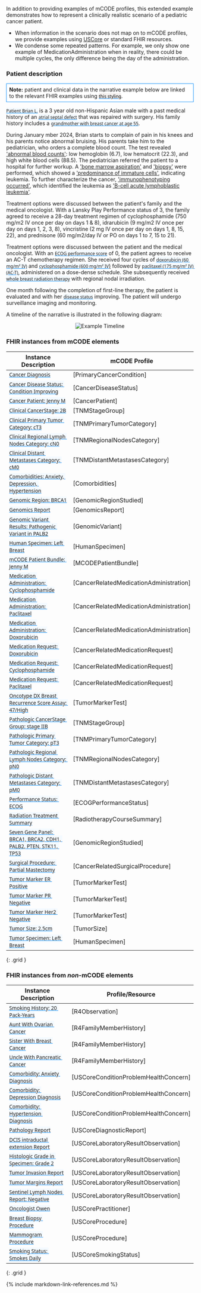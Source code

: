 <style>
  a code {
    font-family: system-ui, -apple-system, BlinkMacSystemFont, "Segoe UI",
    "Roboto", "Oxygen", "Ubuntu", "Cantarell", "Fira Sans", "Droid Sans",
    "Helvetica Neue", sans-serif !important;

    text-decoration: underline;
    text-decoration-color: #0088f9;
    background-color: #f4faff;
  }
</style>

In addition to providing examples of mCODE profiles, this extended example demonstrates how to represent a clinically realistic scenario of a pediatric cancer patient.

* When information in the scenario does not map on to mCODE profiles, we provide examples using [USCore](http://hl7.org/fhir/us/core/index.html) or standard FHIR resources.
* We condense some repeated patterns. For example, we only show one example of MedicationAdministration when in reality, there could be multiple cycles, the only difference being the day of the administration.

### Patient description

<div class="well" style="padding: 0.5em;background-color: white;border: 1px solid #0088f9;">
<strong>Note:</strong> patient and clinical data in the narrative example below are linked to the relevant FHIR examples using <a href="#"><code style="background-color: #f5f2f0; color: #000;">this styling</code></a>.
</div>

[`Patient Brian L.`](Patient-cancer-patient-brian-l.html) is a 3 year old non-Hispanic Asian male with a past medical history of an [`atrial septal defect`](Condition-us-core-condition-atrial-septal-defect-brian-l.html)  that was repaired with surgery. His family history includes a [`grandmother with breast cancer at age 55`](FamilyMemberHistory-family-member-history-grandmother-brian-l.html).

During January mber 2024, Brian starts to complain of pain in his knees and his parents notice abnormal bruising. His parents take him to the pediatrician, who orders a complete blood count. The test revealed ['abnormal blood counts'](DiagnosticReport-us-core-diagnosticreport-lab-brian-l): low hemoglobin (6.7), low hematocrit (22.3), and high white blood cells (88.5). The pediatrician referred the patient to a hospital for further workup. A ['bone marrow aspiration'](Procedure-us-core-procedure-bone-marrow-aspiration-brian-l) and ['biopsy'](Procedure-us-core-procedure-bone-marrow-biopsy-brian-l) were performed, which showed a ['predominance of immature cells'](Procedure-bone-marrow-biopsy-brian-l), indicating leukemia. To further characterize the cancer, ['immunophenotyping occurred'](Observation-immunophenotype-brian-l), which identified the leukemia as ['B-cell acute lymphoblastic leukemia'](Condition-primary-cancer-condition-brian-l). 

Treatment options were discussed between the patient's family and the medical oncologist. With a Lansky Play Performance status of 3, the family agreed to receive a 28-day treatment regimen of cyclophosphamide (750 mg/m2 IV once per day on days 1 & 8), idrarubicin (9 mg/m2 IV once per day on days 1, 2, 3, 8), vincristine (2 mg IV once per day on days 1, 8, 15, 22), and prednisone (60 mg/m2/day IV or PO on days 1 to 7, 15 to 21).






Treatment options were discussed between the patient and the medical oncologist. With an [`ECOG performance score`](Observation-ecog-performance-status-jenny-m.html) of 0, the patient agrees to receive an AC-T chemotherapy regimen. She received four cycles of [`doxorubicin (60 mg/m² IV)`](MedicationAdministration-cancer-related-medication-admin-doxorubicin-jenny-m.html) and [`cyclophosphamide (600 mg/m² IV`)](MedicationAdministration-cancer-related-medication-admin-cyclophosphamide-jenny-m.html) followed by [`paclitaxel (175 mg/m² IV) (AC-T)`](MedicationAdministration-cancer-related-medication-admin-paclitaxel-jenny-m.html), administered on a dose-dense schedule. She subsequently received [`whole breast radiation therapy`](Procedure-radiotherapy-treatment-summary-chest-wall-jenny-m.html) with regional nodal irradiation.

One month following the completion of first-line therapy, the patient is evaluated and with her [`disease status`](Observation-cancer-disease-status-jenny-m.html) improving.  The patient will undergo surveillance imaging and monitoring.

A timeline of the narrative is illustrated in the following diagram:

<div style="text-align: center;">
<img src="mCODE-PersonaExample.svg" alt="Example Timeline" />
</div>

### FHIR instances from mCODE elements

| **Instance Description** | **mCODE Profile** |
| ------------ | ---------------- |
| [`Cancer Diagnosis`](Condition-primary-cancer-condition-jenny-m.html)|[PrimaryCancerCondition] |
| [`Cancer Disease Status: Condition Improving`](Observation-cancer-disease-status-jenny-m.html) | [CancerDiseaseStatus] |
| [`Cancer Patient: Jenny M`](Patient-cancer-patient-jenny-m.html)  | [CancerPatient]  |
| [`Clinical CancerStage: 2B`](Observation-tnm-clinical-stage-group-jenny-m.html) |[TNMStageGroup] |
| [`Clinical Primary Tumor Category: cT3`](Observation-tnm-clinical-primary-tumor-category-jenny-m.html) | [TNMPrimaryTumorCategory] |
| [`Clinical Regional Lymph Nodes Category: cN0`](Observation-tnm-clinical-regional-nodes-category-jenny-m.html) | [TNMRegionalNodesCategory]|
| [`Clinical Distant Metastases Category: cM0`](Observation-tnm-clinical-distant-metastases-category-jenny-m.html)|[TNMDistantMetastasesCategory]|
| [`Comorbidities: Anxiety, Depression, Hypertension`](Observation-cancer-related-comorbidities-jenny-m.html) | [Comorbidities] |
| [`Genomic Region: BRCA1`](Observation-genomic-region-studied-jenny-m.html) |[GenomicRegionStudied]|
| [`Genomics Report`](DiagnosticReport-genomics-report-jenny-m.html)| [GenomicsReport] |
| [`Genomic Variant Results: Pathogenic Variant in PALB2`](Observation-genomic-variant-jenny-m.html) | [GenomicVariant] |
| [`Human Specimen: Left Breast`](Specimen-human-specimen-left-breast-jenny-m.html) | [HumanSpecimen] |
| [`mCODE Patient Bundle: Jenny M`](Bundle-mcode-patient-bundle-jenny-m.html) | [MCODEPatientBundle]|
| [`Medication Administration: Cyclophosphamide`](MedicationAdministration-cancer-related-medication-admin-cyclophosphamide-jenny-m.html) | [CancerRelatedMedicationAdministration] |
| [`Medication Administration: Paclitaxel`](MedicationAdministration-cancer-related-medication-admin-paclitaxel-jenny-m.html) | [CancerRelatedMedicationAdministration] | 
| [`Medication Administration: Doxorubicin`](MedicationAdministration-cancer-related-medication-admin-doxorubicin-jenny-m.html) | [CancerRelatedMedicationAdministration] |
| [`Medication Request: Doxorubicin`](MedicationRequest-cancer-related-medication-request-doxorubicin-jenny-m.html) | [CancerRelatedMedicationRequest] |
| [`Medication Request: Cyclophosphamide`](MedicationRequest-cancer-related-medication-request-cyclophosphamide-jenny-m.html) | [CancerRelatedMedicationRequest] |
| [`Medication Request: Paclitaxel`](MedicationRequest-cancer-related-medication-request-paclitaxel-jenny-m.html) | [CancerRelatedMedicationRequest] |
| [`Oncotype DX Breast Recurrence Score Assay: 47/High`](Observation-tumor-marker-test-oncotype-dx-jenny-m.html)| [TumorMarkerTest] |
| [`Pathologic CancerStage Group: stage IIB`](Observation-tnm-pathologic-stage-group-jenny-m.html) |[TNMStageGroup] |
| [`Pathologic Primary Tumor Category: pT3`](Observation-tnm-pathologic-primary-tumor-category-jenny-m.html) | [TNMPrimaryTumorCategory] |
| [`Pathologic Regional Lymph Nodes Category: pN0`](Observation-tnm-pathologic-regional-nodes-category-jenny-m.html) | [TNMRegionalNodesCategory]|
| [`Pathologic Distant Metastases Category: pM0`](Observation-tnm-pathologic-distant-metastases-category-jenny-m.html)| [TNMDistantMetastasesCategory]|
| [`Performance Status: ECOG`](Observation-ecog-performance-status-jenny-m.html) | [ECOGPerformanceStatus] |
| [`Radiation Treatment Summary`](Procedure-radiotherapy-treatment-summary-chest-wall-jenny-m.html) | [RadiotherapyCourseSummary]|
| [`Seven Gene Panel: BRCA1, BRCA2, CDH1, PALB2, PTEN, STK11, TP53`](Observation-genomic-region-studied-jenny-m.html) |[GenomicRegionStudied]|
| [`Surgical Procedure: Partial Mastectomy`](Procedure-cancer-related-surgical-procedure-jenny-m.html)|[CancerRelatedSurgicalProcedure] |
| [`Tumor Marker ER Positive`](Observation-tumor-marker-test-er-jenny-m.html)| [TumorMarkerTest] |
| [`Tumor Marker PR Negative`](Observation-tumor-marker-test-pr-jenny-m.html)| [TumorMarkerTest] |
| [`Tumor Marker Her2 Negative`](Observation-tumor-marker-test-her2-jenny-m.html)| [TumorMarkerTest] |
| [`Tumor Size: 2.5cm`](Observation-tumor-size-jenny-m.html)| [TumorSize]|
| [`Tumor Specimen: Left Breast`](Specimen-tumor-specimen-left-breast-jenny-m.html)| [HumanSpecimen] |
{: .grid }


### FHIR instances from _non_-mCODE elements

| **Instance Description**  | **Profile/Resource** |
| ------------ |  -------------- |
| [`Smoking History: 20 Pack-Years`](Observation-observation-smoking-pack-years-jenny-m.html) |[R4Observation]|
| [`Aunt With Ovarian Cancer`](FamilyMemberHistory-family-member-history-aunt-jenny-m.html) |[R4FamilyMemberHistory]|
| [`Sister With Breast Cancer`](FamilyMemberHistory-family-member-history-sister-jenny-m.html) |[R4FamilyMemberHistory]|
| [`Uncle With Pancreatic Cancer`](FamilyMemberHistory-family-member-history-uncle-jenny-m.html) |[R4FamilyMemberHistory]|
| [`Comorbidity: Anxiety Diagnosis`](Condition-us-core-condition-anxiety-jenny-m.html) |[USCoreConditionProblemHealthConcern]|
| [`Comorbidity: Depression Diagnosis`](Condition-us-core-condition-depression-jenny-m.html) |[USCoreConditionProblemHealthConcern]|
| [`Comorbidity: Hypertension Diagnosis`](Condition-us-core-condition-hypertension-jenny-m.html) |[USCoreConditionProblemHealthConcern]|
| [`Pathology Report`](DiagnosticReport-us-core-diagnosticreport-lab-jenny-m.html) |[USCoreDiagnosticReport]|
| [`DCIS intraductal extension Report`](Observation-us-core-observation-lab-tumor-dcis-jenny-m.html) |[USCoreLaboratoryResultObservation]|
| [`Histologic Grade in Specimen: Grade 2`](Observation-us-core-observation-lab-tumor-grade-jenny-m.html) |[USCoreLaboratoryResultObservation]|
| [`Tumor Invasion Report`](Observation-us-core-observation-lab-tumor-invasion-jenny-m.html) |[USCoreLaboratoryResultObservation]|
| [`Tumor Margins Report`](Observation-us-core-observation-lab-tumor-margins-jenny-m.html) |[USCoreLaboratoryResultObservation]|
| [`Sentinel Lymph Nodes Report: Negative`](Observation-us-core-observation-lab-sentinel-nodes-jenny-m.html) |[USCoreLaboratoryResultObservation]|
| [`Oncologist Owen`](Practitioner-us-core-practitioner-owen-oncologist.html) |[USCorePractitioner]|
| [`Breast Biopsy Procedure`](Procedure-us-core-procedure-biopsy-jenny-m.html) |[USCoreProcedure]|
| [`Mammogram Procedure`](Procedure-us-core-procedure-mammogram-jenny-m.html) |[USCoreProcedure]|
| [`Smoking Status: Smokes Daily`](Observation-us-core-smokingstatus-jenny-m.html) |[USCoreSmokingStatus]|
{: .grid }

{% include markdown-link-references.md %}